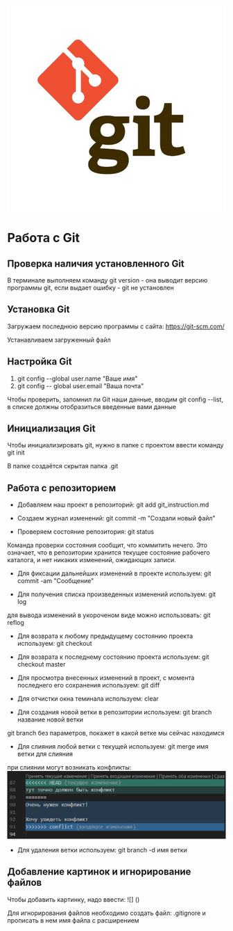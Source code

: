 ![Git logo](git.jpeg)
# Работа с Git

## Проверка наличия установленного Git

В терминале выполняем команду git version - она выводит версию программы git, если выдает ошибку - git не установлен

## Установка Git

Загружаем последнюю версию программы с сайта: https://git-scm.com/ 

Устанавливаем загруженный файл

## Настройка Git

1. git config --global user.name "Ваше имя"
2. git config -- global user.email "Ваша почта"

Чтобы проверить, запомнил ли Git наши данные, вводим git config --list, в списке должны отобразиться введенные вами данные

## Инициализация Git

Чтобы инициализировать git, нужно в папке с проектом ввести команду git init 

В папке создаётся скрытая папка .git

## Работа с репозиторием

* Добавляем наш проект в репозиторий:
git add git_instruction.md

* Создаем журнал изменений:
git commit -m "Создали новый файл"

* Проверяем состояние репозитория: 
git status

Команда проверки состояния сообщит, что коммитить нечего. Это означает, что в репозитории хранится текущее состояние рабочего каталога, и нет никаких изменений, ожидающих записи.

* Для фиксации дальнейших изменений в проекте используем: git commit -am "Сообщение"

* Для получения списка произведенных изменений используем: git log

для вывода изменений в укороченом виде можно использовать: git reflog 

* Для возврата к любому предыдущему состоянию проекта используем: git checkout 

* Для возврата к последнему состоянию проекта используем: git checkout master

* Для просмотра внесенных изменений в проект, с момента последнего его сохранения используем: git diff

* Для отчистки окна теминала используем: clear
* Для создания новой ветки в репозитории используем: git branch название новой ветки

git branch без параметров, покажет в какой ветке мы сейчас находимся 
* Для слияния любой ветки с текущей используем: git merge имя ветки для слияния

при слиянии могут возникать конфликты:
![](%D0%9A%D0%BE%D0%BD%D1%84%D0%BB%D0%B8%D0%BA%D1%82.PNG)


* Для удаления ветки используем: git branch -d имя ветки

## Добавление картинок и игнорирование файлов

Чтобы добавить картинку, надо ввести: ![] ()

Для игнорирования файлов необходимо создать файл: .gitignore и прописать в нем имя файла с расширением 

